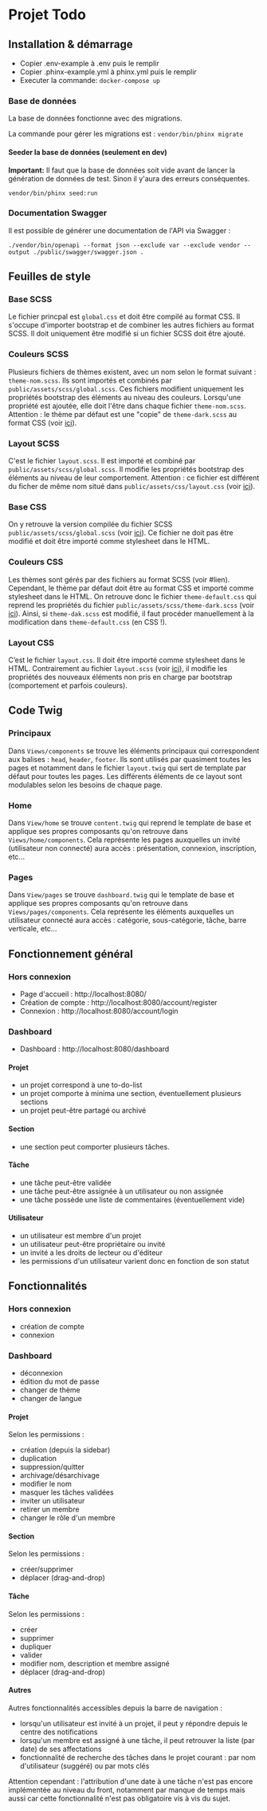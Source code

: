 # Projet Todo

## Installation & démarrage

- Copier .env-example à .env puis le remplir
- Copier .phinx-example.yml à phinx.yml puis le remplir
- Executer la commande: `docker-compose up`

### Base de données

La base de données fonctionne avec des migrations.

La commande pour gérer les migrations est : `vendor/bin/phinx migrate`

#### Seeder la base de données (seulement en dev)

**Important:** Il faut que la base de données soit vide avant de lancer la génération de données de test. Sinon il y'aura des erreurs conséquentes.

`vendor/bin/phinx seed:run`

### Documentation Swagger

Il est possible de générer une documentation de l'API via Swagger :

`./vendor/bin/openapi --format json --exclude var --exclude vendor --output ./public/swagger/swagger.json .`

## Feuilles de style 

### Base SCSS
Le fichier princpal est `global.css` et doit être compilé au format CSS. Il s'occupe d'importer bootstrap et de combiner les autres fichiers au format SCSS. Il doit uniquement être modifié si un fichier SCSS doit être ajouté.

### Couleurs SCSS

Plusieurs fichiers de thèmes existent, avec un nom selon le format suivant : `theme-nom.scss`. Ils sont importés et combinés par `public/assets/scss/global.scss`. Ces fichiers modifient uniquement les propriétés bootstrap des éléments au niveau des couleurs. Lorsqu'une propriété est ajoutée, elle doit l'être dans chaque fichier `theme-nom.scss`.
Attention : le thème par défaut est une "copie" de `theme-dark.scss` au format CSS (voir [ici](#couleurs-css)).

### Layout SCSS

C'est le fichier `layout.scss`. Il est importé et combiné par `public/assets/scss/global.scss`. Il modifie les propriétés bootstrap des éléments au niveau de leur comportement.
Attention : ce fichier est différent du ficher de même nom situé dans `public/assets/css/layout.css` (voir [ici](#layout-css)).

### Base CSS

On y retrouve la version compilée du fichier SCSS `public/assets/scss/global.scss` (voir [ici](#base-scss)). Ce fichier ne doit pas être modifié et doit être importé comme stylesheet dans le HTML.

### Couleurs CSS 
Les thèmes sont gérés par des fichiers au format SCSS (voir #lien). Cependant, le thème par défaut doit être au format CSS et importé comme stylesheet dans le HTML. On retrouve donc le fichier `theme-default.css` qui reprend les propriétés du fichier `public/assets/scss/theme-dark.scss` (voir [ici](#couleurs-scss)). Ainsi, si `theme-dak.scss` est modifié, il faut procéder manuellement à la modification dans `theme-default.css` (en CSS !).

### Layout CSS
C’est le fichier `layout.css`. Il doit être importé comme stylesheet dans le HTML. Contrairement au fichier `layout.scss` (voir [ici](#layout-scss)), il modifie les propriétés des nouveaux éléments non pris en charge par bootstrap (comportement et parfois couleurs).

## Code Twig

### Principaux

Dans `Views/components` se trouve les éléments principaux qui correspondent aux balises : `head`, `header`, `footer`. Ils sont utilisés par quasiment toutes les pages et notamment dans le fichier `layout.twig` qui sert de template par défaut pour toutes les pages. Les différents éléments de ce layout sont modulables selon les besoins de chaque page.

### Home

Dans `View/home` se trouve `content.twig` qui reprend le template de base et applique ses propres composants qu'on retrouve dans `Views/home/components`. Cela représente les pages auxquelles un invité (utilisateur non connecté) aura accès : présentation, connexion, inscription, etc...

### Pages

Dans `View/pages` se trouve `dashboard.twig` qui le template de base et applique ses propres composants qu'on retrouve dans `Views/pages/components`. Cela représente les éléments auxquelles un utilisateur connecté aura accès : catégorie, sous-catégorie, tâche, barre verticale, etc...

## Fonctionnement général

### Hors connexion

- Page d'accueil : http://localhost:8080/
- Création de compte : http://localhost:8080/account/register
- Connexion : http://localhost:8080/account/login

### Dashboard

- Dashboard : http://localhost:8080/dashboard

#### Projet

- un projet correspond à une to-do-list
- un projet comporte à minima une section, éventuellement plusieurs sections
- un projet peut-être partagé ou archivé

#### Section

- une section peut comporter plusieurs tâches.

#### Tâche

- une tâche peut-être validée
- une tâche peut-être assignée à un utilisateur ou non assignée
- une tâche possède une liste de commentaires (éventuellement vide)

#### Utilisateur

- un utilisateur est membre d'un projet
- un utilisateur peut-être propriétaire ou invité
- un invité a les droits de lecteur ou d'éditeur
- les permissions d'un utilisateur varient donc en fonction de son statut

## Fonctionnalités

### Hors connexion

- création de compte
- connexion

### Dashboard

- déconnexion
- édition du mot de passe
- changer de thème
- changer de langue

#### Projet

Selon les permissions :
- création (depuis la sidebar)
- duplication
- suppression/quitter
- archivage/désarchivage
- modifier le nom
- masquer les tâches validées
- inviter un utilisateur
- retirer un membre
- changer le rôle d'un membre

#### Section

Selon les permissions :
- créer/supprimer
- déplacer (drag-and-drop)

#### Tâche

Selon les permissions :
- créer
- supprimer
- dupliquer
- valider
- modifier nom, description et membre assigné
- déplacer (drag-and-drop)

#### Autres

Autres fonctionnalités accessibles depuis la barre de navigation :

- lorsqu'un utilisateur est invité à un projet, il peut y répondre depuis le centre des notifications
- lorsqu'un membre est assigné à une tâche, il peut retrouver la liste (par date) de ses affectations
- fonctionnalité de recherche des tâches dans le projet courant : par nom d'utilisateur (suggéré) ou par mots clés

Attention cependant : l'attribution d'une date à une tâche n'est pas encore implémentée au niveau du front, notamment par manque de temps mais aussi car cette fonctionnalité n'est pas obligatoire vis à vis du sujet.
